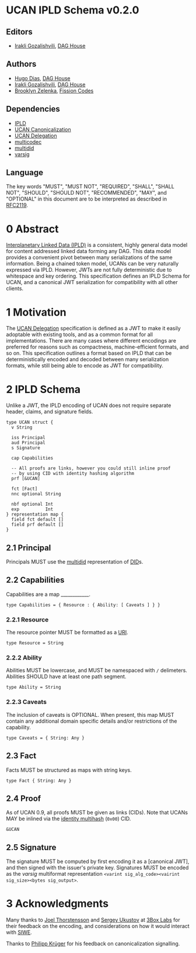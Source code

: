 # UCAN IPLD Schema v0.2.0

## Editors

* [Irakli Gozalishvili], [DAG House]

## Authors

* [Hugo Dias], [DAG House]
* [Irakli Gozalishvili], [DAG House]
* [Brooklyn Zelenka], [Fission Codes]

## Dependencies

* [IPLD]
* [UCAN Canonicalization]
* [UCAN Delegation]
* [multicodec]
* [multidid]
* [varsig]

## Language

The key words "MUST", "MUST NOT", "REQUIRED", "SHALL", "SHALL NOT", "SHOULD", "SHOULD NOT", "RECOMMENDED", "MAY", and "OPTIONAL" in this document are to be interpreted as described in [RFC2119].

# 0 Abstract

[Interplanetary Linked Data (IPLD)][IPLD] is a consistent, highly general data model for content addressed linked data forming any DAG. This data model provides a convenient pivot between many serializations of the same information. Being a chained token model, UCANs can be very naturally expressed via IPLD. However, JWTs are not fully deterministic due to whitespace and key ordering. This specification defines an IPLD Schema for UCAN, and a canonical JWT serialization for compatibility with all other clients.

# 1 Motivation

The [UCAN Delegation] specification is defined as a JWT to make it easily adoptable with existing tools, and as a common format for all implementations. There are many cases where different encodings are preferred for reasons such as compactness, machine-efficient formats, and so on. This specification outlines a format based on IPLD that can be deterministically encoded and decoded between many serialization formats, while still being able to encode as JWT for compatibility.

# 2 IPLD Schema

Unlike a JWT, the IPLD encoding of UCAN does not require separate header, claims, and signature fields.

```ipldsch
type UCAN struct {
  v String

  iss Principal
  aud Principal
  s Signature

  cap Capabilities

  -- All proofs are links, however you could still inline proof
  -- by using CID with identity hashing algorithm
  prf [&UCAN]

  fct [Fact]
  nnc optional String

  nbf optional Int
  exp          Int
} representation map {
  field fct default []
  field prf default []
}
```

## 2.1 Principal

Principals MUST use the [multidid] representation of [DID]s.

## 2.2 Capabilities

Capabilities are a map ____________.

``` ipldsch
type Capabilities = { Resource : { Ability: [ Caveats ] } }
```

### 2.2.1 Resource

The resource pointer MUST be formatted as a [URI].

``` ipldsch
type Resource = String
```

### 2.2.2 Ability

Abilities MUST be lowercase, and MUST be namespaced with `/` delimeters. Abilities SHOULD have at least one path segment.

``` ipldsch
type Ability = String
```

### 2.2.3 Caveats

The inclusion of caveats is OPTIONAL. When present, this map MUST contain any additional domain specific details and/or restrictions of the capability. 

``` ipldsch
type Caveats = { String: Any }
```

## 2.3 Fact

Facts MUST be structured as maps with string keys.

``` ipldsch
type Fact { String: Any }
```

## 2.4 Proof

As of UCAN 0.9, all proofs MUST be given as links (CIDs). Note that UCANs MAY be inlined via the [identity multihash](https://github.com/multiformats/multicodec/blob/master/table.csv#L2) (`0x00`) CID.

``` ipldsch
&UCAN
```

## 2.5 Signature

The signature MUST be computed by first encoding it as a [canonical JWT], and then signed with the issuer's private key. Signatures MUST be encoded as the _varsig_ multiformat representation `<varint sig_alg_code><vairint sig_size><bytes sig_output>`. <!---------------- FIXME      _Varsig_ multiformat codes SHOULD be [registered multicodec codes](https://github.com/multiformats/multicodec). Unregistered signature types MAY be added via the `NonStandardSignature` prefix 
  -->

# 3 Acknowledgments

Many thanks to [Joel Thorstensson](https://github.com/oed) and [Sergey Ukustov](https://github.com/ukstv) at [3Box Labs](https://3boxlabs.com/) for their feedback on the encoding, and considerations on how it would interact with [SIWE](https://eips.ethereum.org/EIPS/eip-4361).

Thanks to [Philipp Krüger](https://github.com/matheus23) for his feedback on canonicalization signalling.

<!-- Links -->

[Brooklyn Zelenka]: https://github.com/expede
[DAG House]: https://dag.house
[DID]: https://www.w3.org/TR/did-core/
[Fission Codes]: https://fission.codes
[Hugo Dias]: https://github.com/hugomrdias
[IPLD]: https://ipld.io/
[Irakli Gozalishvili]: https://github.com/Gozala
[RFC2119]: https://datatracker.ietf.org/doc/html/rfc2119
[UCAN Canonicalization]: https://github.com/ucan-wg/canonicalization/
[UCAN Canonicalization]: https://github.com/ucan-wg/canonicalization/ 
[UCAN Delegation]: https://github.com/ucan-wg/spec
[URI]: https://www.rfc-editor.org/rfc/rfc3986
[`dag-json`]: https://ipld.io/specs/codecs/dag-json/spec/
[`did:key`]: https://w3c-ccg.github.io/did-method-key/
[bytesprefix]: https://ipld.io/docs/schemas/using/authoring-guide/#bytesprefix-unions-for-bytes
[identity multihash]: https://github.com/multiformats/multicodec/blob/master/table.csv#L2
[multicodec]: https://github.com/multiformats/multicodec
[multidid]: https://github.com/ChainAgnostic/multidid 
[varsig]: https://github.com/ChainAgnostic/varsig/
